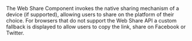 The Web Share Component invokes the native sharing mechanism of a device (if supported), allowing users to share on the platform of their choice. For browsers that do not support the Web Share API a custom fallback is displayed to allow users to copy the link, share on Facebook or Twitter.